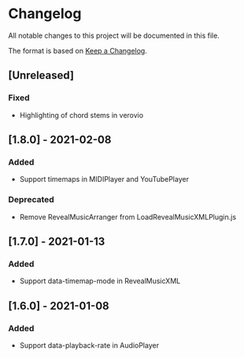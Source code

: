 # Changelog

All notable changes to this project will be documented in this file.

The format is based on [Keep a Changelog](https://keepachangelog.com/en/1.0.0/).

## [Unreleased]

### Fixed

- Highlighting of chord stems in verovio

## [1.8.0] - 2021-02-08

### Added

- Support timemaps in MIDIPlayer and YouTubePlayer

### Deprecated

- Remove RevealMusicArranger from LoadRevealMusicXMLPlugin.js

## [1.7.0] - 2021-01-13

### Added

- Support data-timemap-mode in RevealMusicXML

## [1.6.0] - 2021-01-08

### Added

- Support data-playback-rate in AudioPlayer
